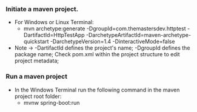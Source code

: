 ### Initiate a maven project.
* For Windows or Linux Terminal: 
  * mvn archetype:generate -DgroupId=com.themastersdev.httptest -DartifactId=HttpTestApp -DarchetypeArtifactId=maven-archetype-quickstart -DarchetypeVersion=1.4 -DinteractiveMode=false
* Note -> -DartifactId defines the project's name; -DgroupId defines the package name; Check pom.xml within the project structure to edit project metadata;

### Run a maven project
* In the Windows Terminal run the following command in the maven project root folder:
  * mvnw spring-boot:run

